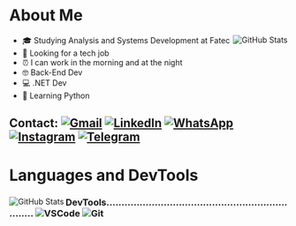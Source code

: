 # About Me

<img src="https://github-readme-stats.vercel.app/api?username=rafaScalet&theme=radical&count_private=false&show_icons=true&hide_title=true&" alt="GitHub Stats" align="right"/>

- 🎓 Studying Analysis and Systems Development at Fatec
- 💼 Looking for a tech job
- ⏰ I can work in the morning and at the night
- 🤓 Back-End Dev
- 💻 .NET Dev
- 📖 Learning Python

## Contact: [![Gmail](https://img.shields.io/badge/Gmail-D14836?style=flat&logo=gmail&logoColor=white)](mailto:rafaelscalet2018@gmail.com) [![LinkedIn](https://img.shields.io/badge/-LinkedIn-0e76a8?style=flat&logo=Linkedin&logoColor=white)](https://www.linkedin.com/in/scalety/) [![WhatsApp](https://img.shields.io/badge/-WhatsApp-25d366?style=flat&labelColor=25d366&logo=whatsapp&logoColor=white)](https://wa.me/5511971008845?text=ol%C3%A1,%20entrei%20em%20contato%20pelo%20seu%20link) [![Instagram](https://img.shields.io/badge/-Instagram-E1306C?style=flat&labelColor=E1306C&logo=instagram&logoColor=white)](https://www.instagram.com/sscalet_/) [![Telegram](https://img.shields.io/badge/telegram-0088cc?style=flat&logo=telegram&logoColor=white)](https://t.me/Scalety)

# Languages and DevTools

<div>
  <img src="https://github-readme-stats.vercel.app/api/top-langs/?username=rafaScalet&theme=radical&count_private=false&layout=donut&hide_title=true&" alt="GitHub Stats" align="left">
  
  ### DevTools.................................................................... ![VSCode](https://img.shields.io/badge/vscode-0078d7?style=for-the-badge&logo=visual-studio-code&logoColor=white) ![Git](https://img.shields.io/badge/git-f34f29?style=for-the-badge&logo=git&logoColor=white)

</div>
